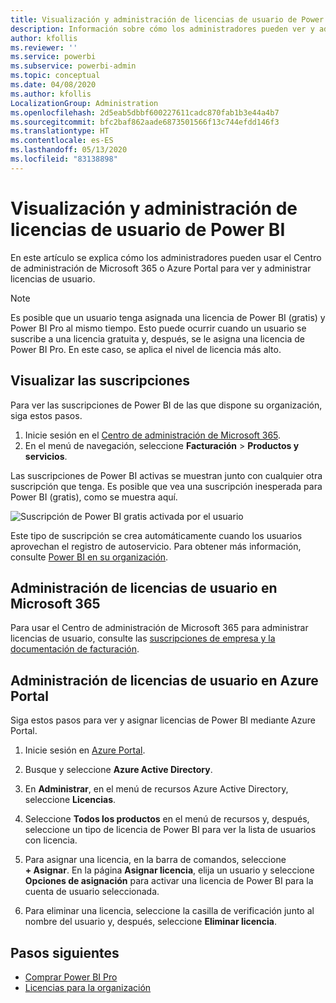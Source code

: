```yaml
---
title: Visualización y administración de licencias de usuario de Power BI
description: Información sobre cómo los administradores pueden ver y administrar las licencias de usuario de Power BI de su organización.
author: kfollis
ms.reviewer: ''
ms.service: powerbi
ms.subservice: powerbi-admin
ms.topic: conceptual
ms.date: 04/08/2020
ms.author: kfollis
LocalizationGroup: Administration
ms.openlocfilehash: 2d5eab5dbbf600227611cadc870fab1b3e44a4b7
ms.sourcegitcommit: bfc2baf862aade6873501566f13c744efdd146f3
ms.translationtype: HT
ms.contentlocale: es-ES
ms.lasthandoff: 05/13/2020
ms.locfileid: "83138898"
---
```

# <a name="view-and-manage-power-bi-user-licenses"></a>Visualización y administración de licencias de usuario de Power BI

En este artículo se explica cómo los administradores pueden usar el Centro de administración de Microsoft 365 o Azure Portal para ver y administrar licencias de usuario.

> [!NOTE]
>
>Es posible que un usuario tenga asignada una licencia de Power BI (gratis) y Power BI Pro al mismo tiempo. Esto puede ocurrir cuando un usuario se suscribe a una licencia gratuita y, después, se le asigna una licencia de Power BI Pro. En este caso, se aplica el nivel de licencia más alto.
>

## <a name="view-your-subscriptions"></a>Visualizar las suscripciones

Para ver las suscripciones de Power BI de las que dispone su organización, siga estos pasos.

1. Inicie sesión en el [Centro de administración de Microsoft 365](https://admin.microsoft.com).
2. En el menú de navegación, seleccione **Facturación** > **Productos y servicios**.

Las suscripciones de Power BI activas se muestran junto con cualquier otra suscripción que tenga. Es posible que vea una suscripción inesperada para Power BI (gratis), como se muestra aquí.

  ![Suscripción de Power BI gratis activada por el usuario](media/service-admin-manage-licenses/power-bi-free-user-activated.png)

Este tipo de suscripción se crea automáticamente cuando los usuarios aprovechan el registro de autoservicio. Para obtener más información, consulte [Power BI en su organización](https://docs.microsoft.com/microsoft-365/admin/misc/power-bi-in-your-organization?view=o365-worldwide).

## <a name="manage-user-licenses-in-microsoft-365"></a>Administración de licencias de usuario en Microsoft 365

Para usar el Centro de administración de Microsoft 365 para administrar licencias de usuario, consulte las [suscripciones de empresa y la documentación de facturación](https://docs.microsoft.com/microsoft-365/commerce/?view=o365-worldwide).

## <a name="manage-user-licenses-in-azure-portal"></a>Administración de licencias de usuario en Azure Portal

Siga estos pasos para ver y asignar licencias de Power BI mediante Azure Portal.

1. Inicie sesión en [Azure Portal](https://portal.azure.com).

2. Busque y seleccione **Azure Active Directory**.

3. En **Administrar**, en el menú de recursos Azure Active Directory, seleccione **Licencias**.

4. Seleccione **Todos los productos** en el menú de recursos y, después, seleccione un tipo de licencia de Power BI para ver la lista de usuarios con licencia.

5. Para asignar una licencia, en la barra de comandos, seleccione **+ Asignar**. En la página **Asignar licencia**, elija un usuario y seleccione **Opciones de asignación** para activar una licencia de Power BI para la cuenta de usuario seleccionada.

6. Para eliminar una licencia, seleccione la casilla de verificación junto al nombre del usuario y, después, seleccione **Eliminar licencia**.

## <a name="next-steps"></a>Pasos siguientes

- [Comprar Power BI Pro](service-admin-purchasing-power-bi-pro.md)
- [Licencias para la organización](service-admin-licensing-organization.md)
